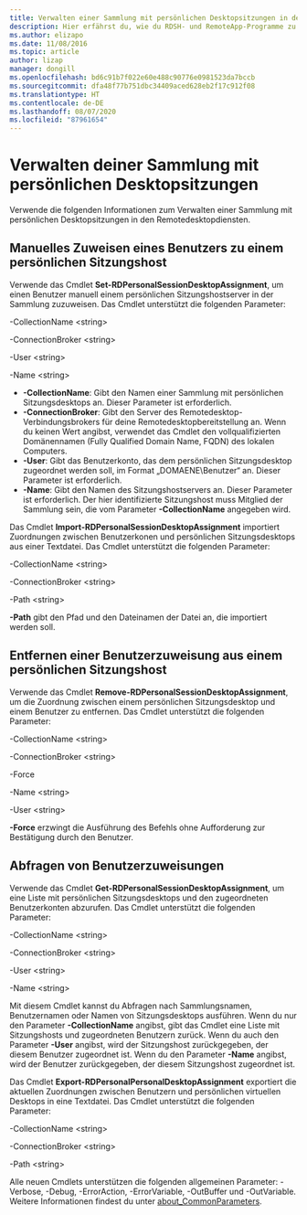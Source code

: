 ```yaml
---
title: Verwalten einer Sammlung mit persönlichen Desktopsitzungen in den Remotedesktopdiensten
description: Hier erfährst du, wie du RDSH- und RemoteApp-Programme zu deiner Remotedesktopdienste-Bereitstellung hinzufügst.
ms.author: elizapo
ms.date: 11/08/2016
ms.topic: article
author: lizap
manager: dongill
ms.openlocfilehash: bd6c91b7f022e60e488c90776e0981523da7bccb
ms.sourcegitcommit: dfa48f77b751dbc34409aced628eb2f17c912f08
ms.translationtype: HT
ms.contentlocale: de-DE
ms.lasthandoff: 08/07/2020
ms.locfileid: "87961654"
---
```

# <a name="manage-your-personal-desktop-session-collections"></a>Verwalten deiner Sammlung mit persönlichen Desktopsitzungen

Verwende die folgenden Informationen zum Verwalten einer Sammlung mit persönlichen Desktopsitzungen in den Remotedesktopdiensten.

## <a name="manually-assign-a-user-to-a-personal-session-host"></a>Manuelles Zuweisen eines Benutzers zu einem persönlichen Sitzungshost
Verwende das Cmdlet **Set-RDPersonalSessionDesktopAssignment**, um einen Benutzer manuell einem persönlichen Sitzungshostserver in der Sammlung zuzuweisen. Das Cmdlet unterstützt die folgenden Parameter:

-CollectionName \<string\>

-ConnectionBroker \<string\>

-User \<string\>

-Name \<string\>

- **-CollectionName**: Gibt den Namen einer Sammlung mit persönlichen Sitzungsdesktops an. Dieser Parameter ist erforderlich.
- **-ConnectionBroker**: Gibt den Server des Remotedesktop-Verbindungsbrokers für deine Remotedesktopbereitstellung an. Wenn du keinen Wert angibst, verwendet das Cmdlet den vollqualifizierten Domänennamen (Fully Qualified Domain Name, FQDN) des lokalen Computers.
- **-User**: Gibt das Benutzerkonto, das dem persönlichen Sitzungsdesktop zugeordnet werden soll, im Format „DOMAENE\Benutzer“ an. Dieser Parameter ist erforderlich.
- **-Name**: Gibt den Namen des Sitzungshostservers an. Dieser Parameter ist erforderlich. Der hier identifizierte Sitzungshost muss Mitglied der Sammlung sein, die vom Parameter **-CollectionName** angegeben wird.

Das Cmdlet **Import-RDPersonalSessionDesktopAssignment** importiert Zuordnungen zwischen Benutzerkonen und persönlichen Sitzungsdesktops aus einer Textdatei. Das Cmdlet unterstützt die folgenden Parameter:

-CollectionName \<string\>

-ConnectionBroker \<string\>

-Path \<string>

**-Path** gibt den Pfad und den Dateinamen der Datei an, die importiert werden soll.

## <a name="removing-a-user-assignment-from-a-personal-session-host"></a>Entfernen einer Benutzerzuweisung aus einem persönlichen Sitzungshost
Verwende das Cmdlet **Remove-RDPersonalSessionDesktopAssignment**, um die Zuordnung zwischen einem persönlichen Sitzungsdesktop und einem Benutzer zu entfernen. Das Cmdlet unterstützt die folgenden Parameter:

-CollectionName \<string\>

-ConnectionBroker \<string\>

-Force

-Name \<string\>

-User \<string\>

**-Force** erzwingt die Ausführung des Befehls ohne Aufforderung zur Bestätigung durch den Benutzer.

## <a name="query-user-assignments"></a>Abfragen von Benutzerzuweisungen
Verwende das Cmdlet **Get-RDPersonalSessionDesktopAssignment**, um eine Liste mit persönlichen Sitzungsdesktops und den zugeordneten Benutzerkonten abzurufen. Das Cmdlet unterstützt die folgenden Parameter:

-CollectionName \<string\>

-ConnectionBroker \<string\>

-User \<string\>

-Name \<string\>

Mit diesem Cmdlet kannst du Abfragen nach Sammlungsnamen, Benutzernamen oder Namen von Sitzungsdesktops ausführen. Wenn du nur den Parameter **-CollectionName** angibst, gibt das Cmdlet eine Liste mit Sitzungshosts und zugeordneten Benutzern zurück. Wenn du auch den Parameter **-User** angibst, wird der Sitzungshost zurückgegeben, der diesem Benutzer zugeordnet ist. Wenn du den Parameter **-Name** angibst, wird der Benutzer zurückgegeben, der diesem Sitzungshost zugeordnet ist.


Das Cmdlet **Export-RDPersonalPersonalDesktopAssignment** exportiert die aktuellen Zuordnungen zwischen Benutzern und persönlichen virtuellen Desktops in eine Textdatei. Das Cmdlet unterstützt die folgenden Parameter:

-CollectionName \<string\>

-ConnectionBroker \<string\>

-Path \<string\>


Alle neuen Cmdlets unterstützen die folgenden allgemeinen Parameter: -Verbose, -Debug, -ErrorAction, -ErrorVariable, -OutBuffer und -OutVariable. Weitere Informationen findest du unter [about_CommonParameters](https://go.microsoft.com/fwlink/p/?LinkID=113216).
